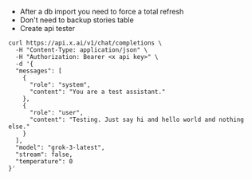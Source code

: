 - After a db import you need to force a total refresh
- Don't need to backup stories table
- Create api tester

```
curl https://api.x.ai/v1/chat/completions \
  -H "Content-Type: application/json" \
  -H "Authorization: Bearer <x api key>" \
  -d '{
  "messages": [
    {
      "role": "system",
      "content": "You are a test assistant."
    },
    {
      "role": "user",
      "content": "Testing. Just say hi and hello world and nothing else."
    }
  ],
  "model": "grok-3-latest",
  "stream": false,
  "temperature": 0
}'
```
